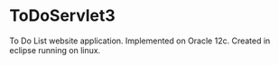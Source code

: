 # ToDoServlet3
To Do List website application.
Implemented on Oracle 12c. Created in eclipse running on linux.
